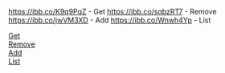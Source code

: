 https://ibb.co/K9q9PqZ - Get
https://ibb.co/sqbzRT7 - Remove
https://ibb.co/jwVM3XD - Add
https://ibb.co/Wnwh4Yp - List


[Get](https://ibb.co/K9q9PqZ)  
[Remove](https://ibb.co/sqbzRT7)  
[Add](https://ibb.co/jwVM3XD)  
[List](https://ibb.co/Wnwh4Yp)  